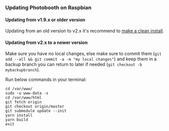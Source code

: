 ### Updating Photobooth on Raspbian

#### Updating from v1.9.x or older version
Updating from an old version to v2.x it's recommend to [make a clean install](#installation).


#### Updating from v2.x to a newer version
Make sure you have no local changes, else make sure to commit them (`git add --all && git commit -a -m "my local changes"`) and keep them in a backup branch you can return to later if needed (`git checkout -b mybackupbranch`).

Run below commands in your terminal:
```
cd /var/www/
sudo -u www-data -s
cd /var/www/html
git fetch origin
git checkout origin/master
git submodule update --init
yarn install
yarn build
exit
```
